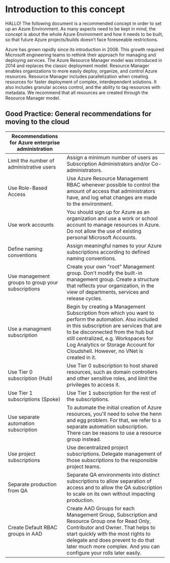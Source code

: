 # Introduction to this concept
HALLO!
The following document is a recommended concept in order to set up an Azure Environment. As many aspects need to be kept in mind, the concept is about the whole Azure Environment and how it needs to be built, so that future Azure projects/builds doesn’t face foreseeable restrictions.

Azure has grown rapidly since its introduction in 2008. This growth required Microsoft engineering teams to rethink their approach for managing and deploying services. The Azure Resource Manager model was introduced in 2014 and replaces the classic deployment model. Resource Manager enables organizations to more easily deploy, organize, and control Azure resources. Resource Manager includes parallelization when creating resources for faster deployment of complex, interdependent solutions. It also includes granular access control, and the ability to tag resources with metadata. We recommend that all resources are created through the Resource Manager model.

[recommendations]: # ( start )

## Good Practice: General recommendations for moving to the cloud

  | Recommendations for Azure enterprise administration |   |
  | --------------------------------------------------- | - |
  | Limit the number of administrative users            | Assign a minimum number of users as Subscription Administrators and/or Co-administrators.                                                                                                                                                                                                                          |
  | Use Role-Based Access                               | Use Azure Resource Management RBAC whenever possible to control the amount of access that administrators have, and log what changes are made to the environment.                                                                                                                                                   |
  | Use work accounts                                   | You should sign up for Azure as an organization and use a work or school account to manage resources in Azure. Do not allow the use of existing personal Microsoft Accounts.                                                                                                                                       |
  | Define naming conventions                           | Assign meaningful names to your Azure subscriptions according to defined naming conventions.                                                                                                                                                                                                                       |
  | Use management groups to group your subscriptions   | Create your own "root" Management group. Don't modify the built-in management group. Create a structure that reflects your organization, in the view of departments, services and release cycles.                                                                                                                  |
  | Use a managment subscription                        | Begin by creating a Management Subscription from which you want to perform the automation. Also included in this subscription are services that are to be disconnected from the hub but still centralized, e.g. Workspaces for Log Analytics or Storage Account for Cloudshell. However, no VNet is created in it. |
  | Use Tier 0 subscription (Hub)                       | Use Tier 0 subscription to host shared resources, such as domain controllers and other sensitive roles, and limit the privileges to access it.                                                                                                                                                                     |
  | Use Tier 1 subscriptions (Spoke)                    | Use Tier 1 subscription for the rest of the subscriptions.                                                                                                                                                                                                                                                         |
  | Use separate automation subscription                | To automate the initial creation of Azure resources, you'll need to solve the henn and egg problem. For that, we refer to a separate automation subscription. There can be reasons to use a resource group instead.                                                                                                |
  | Use project subscriptions                           | Use decentralized project subscriptions. Delegate management of those subscriptions to the responsible project teams.                                                                                                                                                                                              |
  | Separate production from QA                         | Separate QA environments into distinct subscriptions to allow separation of access and to allow the QA subscription to scale on its own without impacting production.                                                                                                                                              |
  | Create Default RBAC groups in AAD                   | Create AAD Groups for each Management Group, Subscription and Resource Group one for Read Only, Contributor and Owner. That helps to start quickly with the most rights to delegate and does prevent to do that later much more complex. And you can configure your rolls later easily.                            |

[recommendations]: # ( end )
